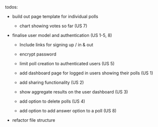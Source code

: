 todos:
- build out page template for individual polls
  - chart showing votes so far (US 7)

- finalise user model and authentication (US 1-5, 8)
  - Include links for signing up / in & out
  - encrypt password

  - limit poll creation to authenticated users (US 5)
  - add dashboard page for logged in users showing their polls (US 1)
  - add sharing functionality (US 2)
  - show aggregate results on the user dashboard (US 3)
  - add option to delete polls (US 4)
  - add option to add answer option to a poll (US 8)

- refactor file structure
